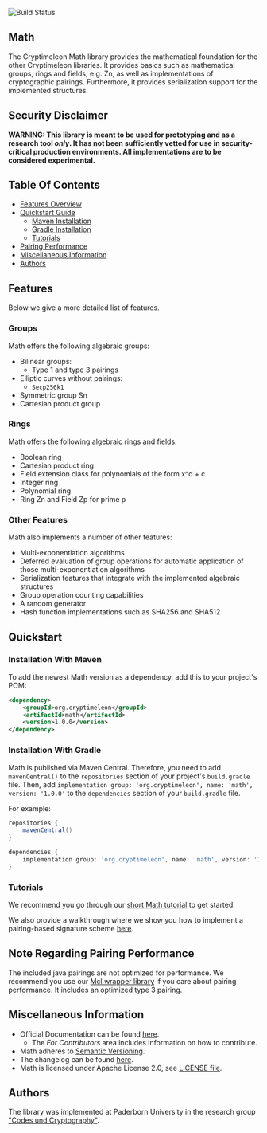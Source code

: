 ![Build Status](https://github.com/upbcuk/upb.crypto.craco/workflows/Java%20CI/badge.svg)
## Math

The Cryptimeleon Math library provides the mathematical foundation for the other Cryptimeleon libraries.
It provides basics such as mathematical groups, rings and fields, e.g. Zn, as well as implementations of cryptographic pairings.
Furthermore, it provides serialization support for the implemented structures.

## Security Disclaimer
**WARNING: This library is meant to be used for prototyping and as a research tool *only*. It has not been sufficiently vetted for use in security-critical production environments. All implementations are to be considered experimental.**

## Table Of Contents

* [Features Overview](#features)
* [Quickstart Guide](#quickstart)
    * [Maven Installation](#installation-with-maven)
    * [Gradle Installation](#installation-with-gradle)
    * [Tutorials](#tutorials)
* [Pairing Performance](#note-regarding-pairing-performance)
* [Miscellaneous Information](#miscellaneous-information)
* [Authors](#authors)

## Features

Below we give a more detailed list of features.

### Groups

Math offers the following algebraic groups:

* Bilinear groups:
    * Type 1 and type 3 pairings
* Elliptic curves without pairings:
    * `Secp256k1`
* Symmetric group Sn
* Cartesian product group

### Rings

Math offers the following algebraic rings and fields:

* Boolean ring
* Cartesian product ring
* Field extension class for polynomials of the form x^d + c
* Integer ring
* Polynomial ring
* Ring Zn and Field Zp for prime p

### Other Features

Math also implements a number of other features:

* Multi-exponentiation algorithms
* Deferred evaluation of group operations for automatic application of those multi-exponentiation algorithms
* Serialization features that integrate with the implemented algebraic structures
* Group operation counting capabilities
* A random generator
* Hash function implementations such as SHA256 and SHA512

## Quickstart

### Installation With Maven
To add the newest Math version as a dependency, add this to your project's POM:

```xml
<dependency>
    <groupId>org.cryptimeleon</groupId>
    <artifactId>math</artifactId>
    <version>1.0.0</version>
</dependency>
```

### Installation With Gradle

Math is published via Maven Central.
Therefore, you need to add `mavenCentral()` to the `repositories` section of your project's `build.gradle` file.
Then, add `implementation group: 'org.cryptimeleon', name: 'math', version: '1.0.0'` to the `dependencies` section of your `build.gradle` file.

For example:

```groovy
repositories {
    mavenCentral()
}

dependencies {
    implementation group: 'org.cryptimeleon', name: 'math', version: '1.0.0'
}
```

### Tutorials

We recommend you go through our [short Math tutorial](https://cryptimeleon.github.io/getting-started/5-minute-tutorial.html) to get started.

We also provide a walkthrough where we show you how to implement a pairing-based signature scheme [here](https://cryptimeleon.github.io/getting-started/pairing-tutorial.html).
    
## Note Regarding Pairing Performance

The included java pairings are not optimized for performance.
We recommend you use our [Mcl wrapper library](https://github.com/cryptimeleon/mclwrap) if you care about pairing performance. 
It includes an optimized type 3 pairing.

## Miscellaneous Information

- Official Documentation can be found [here](https://cryptimeleon.github.io/).
    - The *For Contributors* area includes information on how to contribute.
- Math adheres to [Semantic Versioning](https://semver.org/spec/v2.0.0.html).
- The changelog can be found [here](CHANGELOG.md).
- Math is licensed under Apache License 2.0, see [LICENSE file](LICENSE).

## Authors
The library was implemented at Paderborn University in the research group ["Codes und Cryptography"](https://cs.uni-paderborn.de/en/cuk/).

